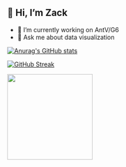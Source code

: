## 👋 Hi, I’m Zack

<!---
TZZack/TZZack is a ✨ special ✨ repository because its `README.md` (this file) appears on your GitHub profile.
You can click the Preview link to take a look at your changes.
--->

- 🔭 I’m currently working on AntV/G6
- 💬 Ask me about data visualization

[![Anurag's GitHub stats](https://github-readme-stats.vercel.app/api?username=TZZack&theme=onedark&count_private=true)](https://github.com/anuraghazra/github-readme-stats)

[![GitHub Streak](https://github-readme-streak-stats.herokuapp.com?user=TZZack)](https://git.io/streak-stats)

<img src="https://bubkoo-server.vercel.app/365dots" height="196"/>
